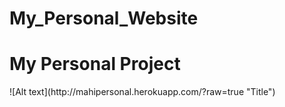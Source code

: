 # My_Personal_Website
<h1>My Personal Project </h1>
![Alt text](http://mahipersonal.herokuapp.com/?raw=true "Title")
